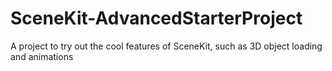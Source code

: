 # SceneKit-AdvancedStarterProject
A project to try out the cool features of SceneKit, such as 3D object loading and animations
